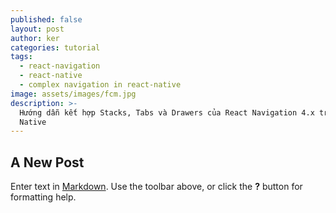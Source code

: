 ```yaml
---
published: false
layout: post
author: ker
categories: tutorial
tags:
  - react-navigation
  - react-native
  - complex navigation in react-native
image: assets/images/fcm.jpg
description: >-
  Hướng dẫn kết hợp Stacks, Tabs và Drawers của React Navigation 4.x trong React
  Native
---
```

## A New Post

Enter text in [Markdown](http://daringfireball.net/projects/markdown/). Use the toolbar above, or click the **?** button for formatting help.
